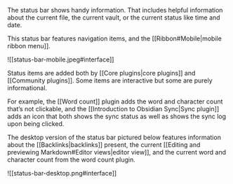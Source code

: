 The status bar shows handy information. That includes helpful information about the current file, the current vault, or the current status like time and date.

This status bar features navigation items, and the [[Ribbon#Mobile|mobile ribbon menu]].
 
 ![[status-bar-mobile.jpeg#interface]]

Status items are added both by [[Core plugins|core plugins]] and [[Community plugins]]. Some items are interactive but some are purely informational. 

For example, the [[Word count]] plugin adds the word and character count that’s not clickable, and the [[Introduction to Obsidian Sync|Sync plugin]] adds an icon that both shows the sync status as well as shows the sync log upon being clicked. 

The desktop version of the status bar pictured below features information about the [[Backlinks|backlinks]] present, the current [[Editing and previewing Markdown#Editor views|editor view]], and the current word and character count from the word count plugin.


 ![[status-bar-desktop.png#interface]]